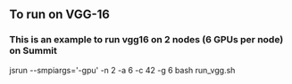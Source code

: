 ## To run on VGG-16

### This is an example to run vgg16 on 2 nodes (6 GPUs per node) on Summit
jsrun --smpiargs='-gpu' -n 2 -a 6 -c 42 -g 6 bash run_vgg.sh
